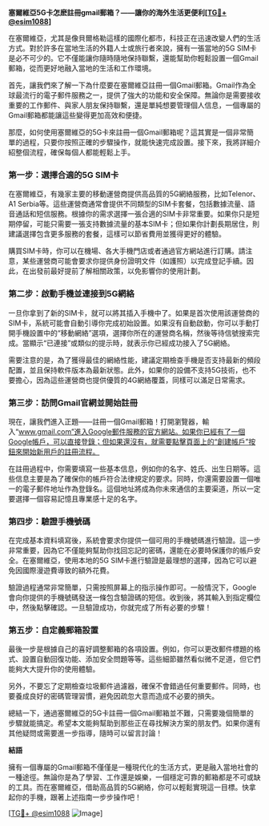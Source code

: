 **塞爾維亞5G卡怎麽註冊gmail郵箱？——讓你的海外生活更便利[[TG💪+ @esim1088](https://t.me/s/esim1088)]**

在塞爾維亞，尤其是像貝爾格勒這樣的國際化都市，科技正在迅速改變人們的生活方式。對於許多在當地生活的外籍人士或旅行者來說，擁有一張當地的5G SIM卡是必不可少的。它不僅能讓你隨時隨地保持聯繫，還能幫助你輕鬆設置一個Gmail郵箱，從而更好地融入當地的生活和工作環境。

首先，讓我們來了解一下為什麼要在塞爾維亞註冊一個Gmail郵箱。Gmail作為全球最流行的電子郵件服務之一，提供了強大的功能和安全保障。無論你是需要接收重要的工作郵件、與家人朋友保持聯繫，還是單純想要管理個人信息，一個專屬的Gmail郵箱都能讓這些變得更加高效和便捷。

那麼，如何使用塞爾維亞的5G卡來註冊一個Gmail郵箱呢？這其實是一個非常簡單的過程，只要你按照正確的步驟操作，就能快速完成設置。接下來，我將詳細介紹整個流程，確保每個人都能輕鬆上手。

### 第一步：選擇合適的5G SIM卡

在塞爾維亞，有幾家主要的移動運營商提供高品質的5G網絡服務，比如Telenor、A1 Serbia等。這些運營商通常會提供不同類型的SIM卡套餐，包括數據流量、語音通話和短信服務。根據你的需求選擇一張合適的SIM卡非常重要。如果你只是短期停留，可能只需要一張支持數據流量的基本SIM卡；但如果你計劃長期居住，則建議選擇包含更多服務的套餐，這樣可以節省費用並獲得更好的體驗。

購買SIM卡時，你可以在機場、各大手機門店或者通過官方網站進行訂購。請注意，某些運營商可能會要求你提供身份證明文件（如護照）以完成登記手續。因此，在出發前最好提前了解相關政策，以免影響你的使用計劃。

### 第二步：啟動手機並連接到5G網絡

一旦你拿到了新的SIM卡，就可以將其插入手機中了。如果是首次使用該運營商的SIM卡，系統可能會自動引導你完成初始設置。如果沒有自動啟動，你可以手動打開手機設置中的“移動網絡”選項，選擇你所在的運營商名稱，然後等待信號搜索完成。當顯示“已連接”或類似的提示時，就表示你已經成功接入了5G網絡。

需要注意的是，為了獲得最佳的網絡性能，建議定期檢查手機是否支持最新的頻段配置，並且保持軟件版本為最新狀態。此外，如果你的設備不支持5G技術，也不要擔心，因為這些運營商也提供優質的4G網絡覆蓋，同樣可以滿足日常需求。

### 第三步：訪問Gmail官網並開始註冊

現在，讓我們進入正題——註冊一個Gmail郵箱！打開瀏覽器，輸入“www.gmail.com”進入Google郵件服務的官方網站。如果你已經有了一個Google帳戶，可以直接登錄；但如果還沒有，就需要點擊頁面上的“創建帳戶”按鈕來開始新用戶的註冊流程。

在註冊過程中，你需要填寫一些基本信息，例如你的名字、姓氏、出生日期等。這些信息主要是為了確保你的帳戶符合法律規定的要求。同時，你還需要設置一個唯一的電子郵件地址作為登錄名。這個地址將成為你未來通信的主要渠道，所以一定要選擇一個容易記憶且專業感十足的名字。

### 第四步：驗證手機號碼

在完成基本資料填寫後，系統會要求你提供一個可用的手機號碼進行驗證。這一步非常重要，因為它不僅能夠幫助你找回忘記的密碼，還能在必要時保護你的帳戶安全。在塞爾維亞，使用本地的5G SIM卡進行驗證是最理想的選擇，因為它可以避免因國際漫遊費導致的額外花費。

驗證過程通常非常簡單，只需按照屏幕上的指示操作即可。一般情況下，Google會向你提供的手機號碼發送一條包含驗證碼的短信。收到後，將其輸入到指定欄位中，然後點擊確認。一旦驗證成功，你就完成了所有必要的步驟！

### 第五步：自定義郵箱設置

最後一步是根據自己的喜好調整郵箱的各項設置。例如，你可以更改郵件標題的格式、設置自動回復功能、添加安全問題等等。這些細節雖然看似微不足道，但它們能夠大大提升你的使用體驗。

另外，不要忘了定期檢查垃圾郵件過濾器，確保不會錯過任何重要郵件。同時，也要養成良好的密碼管理習慣，避免因疏忽大意而造成不必要的損失。

總結一下，通過塞爾維亞的5G卡註冊一個Gmail郵箱並不難，只需要幾個簡單的步驟就能搞定。希望本文能夠幫助到那些正在尋找解決方案的朋友們。如果你還有其他疑問或需要進一步指導，隨時可以留言討論！

**結語**

擁有一個專屬的Gmail郵箱不僅僅是一種現代化的生活方式，更是融入當地社會的一種途徑。無論你是為了學習、工作還是娛樂，一個穩定可靠的郵箱都是不可或缺的工具。而在塞爾維亞，借助高品質的5G網絡，你可以輕鬆實現這一目標。快拿起你的手機，跟著上述指南一步步操作吧！

[[TG💪+ @esim1088](https://t.me/s/esim1088) ![Image](https://i.postimg.cc/4NQfJmqS/Snipaste-2025-05-13-00-14-12.png)]